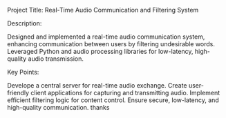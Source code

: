 Project Title: Real-Time Audio Communication and Filtering System

Description:

Designed and implemented a real-time audio communication system, enhancing communication between users by filtering undesirable words. Leveraged Python and audio processing libraries for low-latency, high-quality audio transmission.

Key Points:

Develope a central server for real-time audio exchange.
Create user-friendly client applications for capturing and transmitting audio.
Implement efficient filtering logic for content control.
Ensure secure, low-latency, and high-quality communication.
thanks
